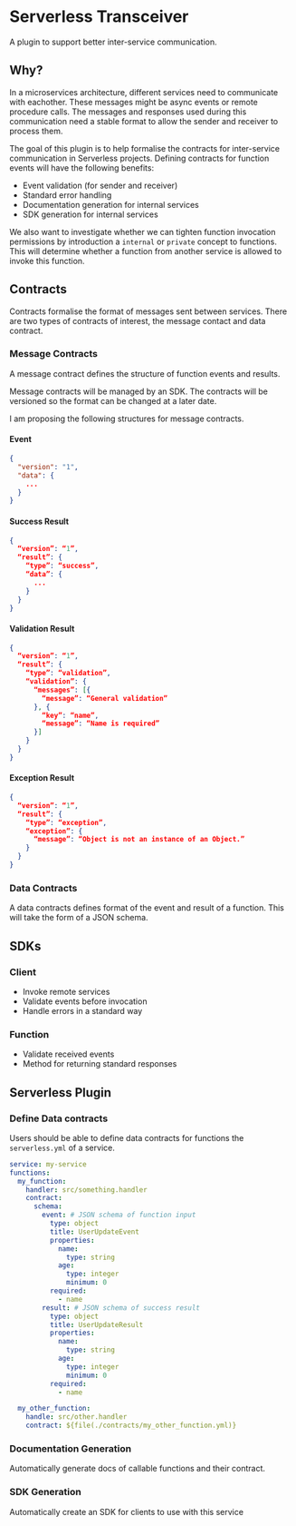 # Serverless Transceiver
A plugin to support better inter-service communication.

## Why?
In a microservices architecture, different services need to communicate with eachother. These messages might be async events or remote procedure calls. The messages and responses used during this communication need a stable format to allow the sender and receiver to process them.

The goal of this plugin is to help formalise the contracts for inter-service communication in Serverless projects. Defining contracts for function events will have the following benefits:

- Event validation (for sender and receiver)
- Standard error handling
- Documentation generation for internal services
- SDK generation for internal services

We also want to investigate whether we can tighten function invocation permissions by introduction a `internal` or `private` concept to functions. This will determine whether a function from another service is allowed to invoke this function.

## Contracts
Contracts formalise the format of messages sent between services. There are two types of contracts of interest, the message contact and data contract.

### Message Contracts
A message contract defines the structure of function events and results.

Message contracts will be managed by an SDK. The contracts will be versioned so the format can be changed at a later date.

I am proposing the following structures for message contracts.

#### Event
```json
{
  "version": "1",
  "data": {
    ...
  }
}
```

#### Success Result
```json
{
  “version”: “1”,
  “result”: {
    “type”: “success”,
    “data”: {
      ...
    }
  }
}
```


#### Validation Result
```json
{
  “version”: “1”,
  “result”: {
    “type”: “validation”,
    “validation”: {
      “messages”: [{
        “message”: “General validation”
      }, {
        “key”: “name”,
        “message”: “Name is required”
      }]
    }
  }
}
```

#### Exception Result
```json
{
  “version”: “1”,
  “result”: {
    “type”: “exception”,
    “exception”: {
      “message”: “Object is not an instance of an Object.”
    }
  }
}
```


### Data Contracts
A data contracts defines format of the event and result of a function. This will take the form of a JSON schema.

## SDKs

### Client
- Invoke remote services
- Validate events before invocation
- Handle errors in a standard way

### Function
- Validate received events
- Method for returning standard responses

## Serverless Plugin

### Define Data contracts
Users should be able to define data contracts for functions the `serverless.yml` of a service.

```yaml
service: my-service
functions:
  my_function:
    handler: src/something.handler
    contract:
      schema: 
        event: # JSON schema of function input
          type: object
          title: UserUpdateEvent
          properties:
            name:
              type: string
            age:
              type: integer
              minimum: 0
          required:
            - name
        result: # JSON schema of success result
          type: object
          title: UserUpdateResult
          properties:
            name:
              type: string
            age:
              type: integer
              minimum: 0
          required:
            - name

  my_other_function:
    handle: src/other.handler
    contract: ${file(./contracts/my_other_function.yml)}
```

### Documentation Generation
Automatically generate docs of callable functions and their contract.

### SDK Generation
Automatically create an SDK for clients to use with this service
